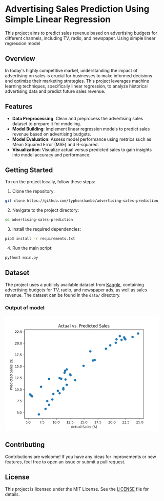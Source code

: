 # Advertising Sales Prediction Using Simple Linear Regression

 This project aims to predict sales revenue based on advertising budgets for different channels, including TV, radio, and newspaper. Using simple linear regression model

## Overview

In today's highly competitive market, understanding the impact of advertising on sales is crucial for businesses to make informed decisions and optimize their marketing strategies. This project leverages machine learning techniques, specifically linear regression, to analyze historical advertising data and predict future sales revenue.

## Features

- **Data Preprocessing**: Clean and preprocess the advertising sales dataset to prepare it for modeling.
- **Model Building**: Implement linear regression models to predict sales revenue based on advertising budgets.
- **Model Evaluation**: Assess model performance using metrics such as Mean Squared Error (MSE) and R-squared.
- **Visualization**: Visualize actual versus predicted sales to gain insights into model accuracy and performance.

## Getting Started

To run the project locally, follow these steps:

1. Clone the repository:
```bash
git clone https://github.com/typhonshambo/advertising-sales-prediction.git
```

2. Navigate to the project directory:
```bash
cd advertising-sales-prediction
```

3. Install the required dependencies:
```bash
pip3 install -r requirements.txt
```

4. Run the main script:
```bash
python3 main.py
```


## Dataset

The project uses a publicly available dataset from [Kaggle](https://www.kaggle.com/datasets/yasserh/advertising-sales-dataset/data), containing advertising budgets for TV, radio, and newspaper ads, as well as sales revenue. The dataset can be found in the `data/` directory.

### Output of model
![Output of model](data/Figure_1.png)

## Contributing

Contributions are welcome! If you have any ideas for improvements or new features, feel free to open an issue or submit a pull request.

## License

This project is licensed under the MIT License. See the [LICENSE](LICENSE) file for details.



